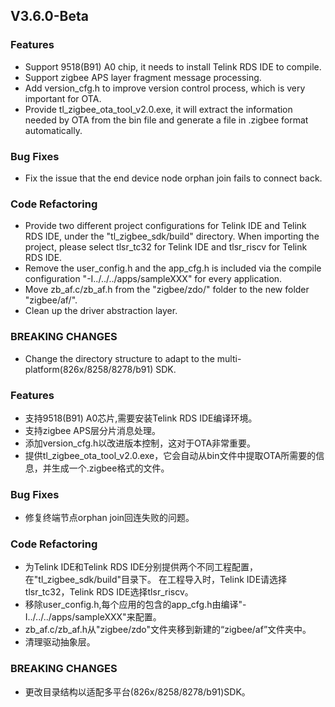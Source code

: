 ## V3.6.0-Beta

### Features
   * Support 9518(B91) A0 chip, it needs to install Telink RDS IDE to compile.
   * Support zigbee APS layer fragment message processing.
   * Add version_cfg.h to improve version control process, which is very important for OTA.
   * Provide tl_zigbee_ota_tool_v2.0.exe, it will extract the information needed by OTA from the bin file and generate a file in .zigbee format automatically.
### Bug Fixes
   * Fix the issue that the end device node orphan join fails to connect back.
### Code Refactoring
   * Provide two different project configurations for Telink IDE and Telink RDS IDE, under the "tl_zigbee_sdk/build" directory. 
     When importing the project, please select tlsr_tc32 for Telink IDE and tlsr_riscv for Telink RDS IDE.
   * Remove the user_config.h and the app_cfg.h is included via the compile configuration "-I../../../apps/sampleXXX" for every application.
   * Move zb_af.c/zb_af.h from the "zigbee/zdo/" folder to the new folder "zigbee/af/".
   * Clean up the driver abstraction layer.
### BREAKING CHANGES
   * Change the directory structure to adapt to the multi-platform(826x/8258/8278/b91) SDK.

### Features
   * 支持9518(B91) A0芯片,需要安装Telink RDS IDE编译环境。
   * 支持zigbee APS层分片消息处理。
   * 添加version_cfg.h以改进版本控制，这对于OTA非常重要。
   * 提供tl_zigbee_ota_tool_v2.0.exe，它会自动从bin文件中提取OTA所需要的信息，并生成一个.zigbee格式的文件。
### Bug Fixes
   * 修复终端节点orphan join回连失败的问题。
### Code Refactoring
   * 为Telink IDE和Telink RDS IDE分别提供两个不同工程配置，在"tl_zigbee_sdk/build"目录下。
     在工程导入时，Telink IDE请选择tlsr_tc32，Telink RDS IDE选择tlsr_riscv。
   * 移除user_config.h,每个应用的包含的app_cfg.h由编译"-I../../../apps/sampleXXX"来配置。
   * zb_af.c/zb_af.h从"zigbee/zdo"文件夹移到新建的“zigbee/af”文件夹中。
   * 清理驱动抽象层。
### BREAKING CHANGES
   * 更改目录结构以适配多平台(826x/8258/8278/b91)SDK。